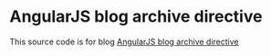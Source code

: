 # AngularJS blog archive directive
This source code is for blog <a href="http://www.sulhome.com/blog/11/angularjs-blog-archive-directive" target="_blank">AngularJS blog archive directive</a>